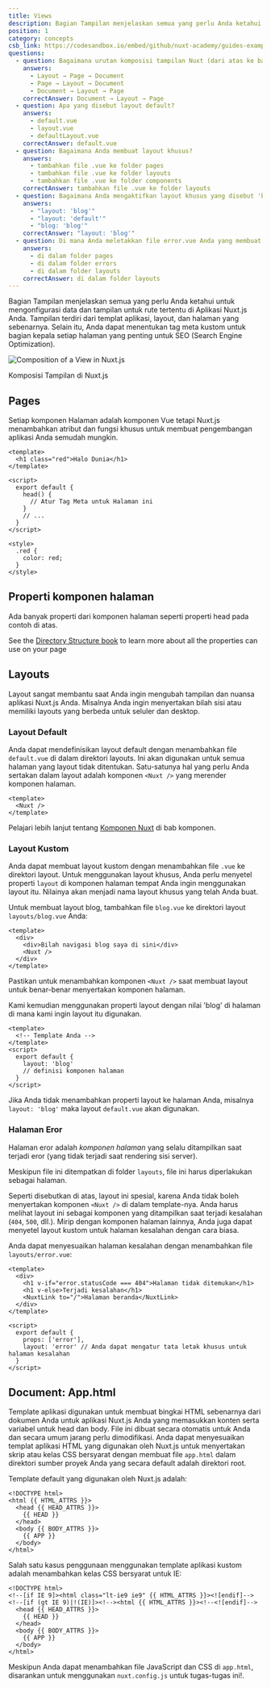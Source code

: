 ```yaml
---
title: Views
description: Bagian Tampilan menjelaskan semua yang perlu Anda ketahui untuk mengonfigurasi data dan tampilan untuk rute tertentu di Aplikasi Nuxt.js Anda. Tampilan terdiri dari templat aplikasi, layout, dan halaman yang sebenarnya.
position: 1
category: concepts
csb_link: https://codesandbox.io/embed/github/nuxt-academy/guides-examples/tree/master/02_concepts/01_views?fontsize=14&hidenavigation=1&theme=dark
questions:
  - question: Bagaimana urutan komposisi tampilan Nuxt (dari atas ke bawah)?
    answers:
      - Layout → Page → Document
      - Page → Layout → Document
      - Document → Layout → Page
    correctAnswer: Document → Layout → Page
  - question: Apa yang disebut layout default?
    answers:
      - default.vue
      - layout.vue
      - defaultLayout.vue
    correctAnswer: default.vue
  - question: Bagaimana Anda membuat layout khusus?
    answers:
      - tambahkan file .vue ke folder pages
      - tambahkan file .vue ke folder layouts
      - tambahkan file .vue ke folder components
    correctAnswer: tambahkan file .vue ke folder layouts
  - question: Bagaimana Anda mengaktifkan layout khusus yang disebut 'blog' di halaman Anda?
    answers:
      - "layout: 'blog'"
      - "layout: 'default'"
      - "blog: 'blog'"
    correctAnswer: "layout: 'blog'"
  - question: Di mana Anda meletakkan file error.vue Anda yang membuat halaman kesalahan yang disesuaikan?
    answers:
      - di dalam folder pages
      - di dalam folder errors
      - di dalam folder layouts
    correctAnswer: di dalam folder layouts
---
```


Bagian Tampilan menjelaskan semua yang perlu Anda ketahui untuk mengonfigurasi data dan tampilan untuk rute tertentu di Aplikasi Nuxt.js Anda. Tampilan terdiri dari templat aplikasi, layout, dan halaman yang sebenarnya. Selain itu, Anda dapat menentukan tag meta kustom untuk bagian kepala setiap halaman yang penting untuk SEO (Search Engine Optimization).

![Composition of a View in Nuxt.js](/docs/2.x/views.png)

Komposisi Tampilan di Nuxt.js

## Pages

Setiap komponen Halaman adalah komponen Vue tetapi Nuxt.js menambahkan atribut dan fungsi khusus untuk membuat pengembangan aplikasi Anda semudah mungkin.

```html{}[pages/index.vue]
<template>
  <h1 class="red">Halo Dunia</h1>
</template>

<script>
  export default {
    head() {
      // Atur Tag Meta untuk Halaman ini
    }
    // ...
  }
</script>

<style>
  .red {
    color: red;
  }
</style>
```

## Properti komponen halaman

Ada banyak properti dari komponen halaman seperti properti head pada contoh di atas.

<base-alert type="next">

See the [Directory Structure book](/docs/2.x/x/directory-structure/nuxt) to learn more about all the properties can use on your page

</base-alert>

## Layouts

Layout sangat membantu saat Anda ingin mengubah tampilan dan nuansa aplikasi Nuxt.js Anda. Misalnya Anda ingin menyertakan bilah sisi atau memiliki layouts yang berbeda untuk seluler dan desktop.

### Layout Default

Anda dapat mendefinisikan layout default dengan menambahkan file `default.vue` di dalam direktori layouts. Ini akan digunakan untuk semua halaman yang layout tidak ditentukan. Satu-satunya hal yang perlu Anda sertakan dalam layout adalah komponen `<Nuxt />` yang merender komponen halaman.

```html{}[layouts/default.vue]
<template>
  <Nuxt />
</template>
```

<base-alert type="next">

Pelajari lebih lanjut tentang [Komponen Nuxt](/docs/2.x/x/features/nuxt-components) di bab komponen.

</base-alert>

### Layout Kustom

Anda dapat membuat layout kustom dengan menambahkan file `.vue` ke direktori layout. Untuk menggunakan layout khusus, Anda perlu menyetel properti `layout` di komponen halaman tempat Anda ingin menggunakan layout itu. Nilainya akan menjadi nama layout khusus yang telah Anda buat.

Untuk membuat layout blog, tambahkan file `blog.vue` ke direktori layout `layouts/blog.vue` Anda:

```html{}[layouts/blog.vue]
<template>
  <div>
    <div>Bilah navigasi blog saya di sini</div>
    <Nuxt />
  </div>
</template>
```

<base-alert>

Pastikan untuk menambahkan komponen `<Nuxt />` saat membuat layout untuk benar-benar menyertakan komponen halaman.

</base-alert>

Kami kemudian menggunakan properti layout dengan nilai 'blog' di halaman di mana kami ingin layout itu digunakan.

```html{}[pages/posts.vue]
<template>
  <!-- Template Anda -->
</template>
<script>
  export default {
    layout: 'blog'
    // definisi komponen halaman
  }
</script>
```

<base-alert type="info">

Jika Anda tidak menambahkan properti layout ke halaman Anda, misalnya `layout: 'blog'` maka layout `default.vue` akan digunakan.

</base-alert>

<app-modal>
  <code-sandbox :src="csb_link"></code-sandbox>
</app-modal>

### Halaman Eror

Halaman eror adalah _komponen halaman_ yang selalu ditampilkan saat terjadi eror (yang tidak terjadi saat rendering sisi server).

<base-alert>

Meskipun file ini ditempatkan di folder `layouts`, file ini harus diperlakukan sebagai halaman.

</base-alert>

Seperti disebutkan di atas, layout ini spesial, karena Anda tidak boleh menyertakan komponen `<Nuxt />` di dalam template-nya. Anda harus melihat layout ini sebagai komponen yang ditampilkan saat terjadi kesalahan (`404`, `500`, dll.). Mirip dengan komponen halaman lainnya, Anda juga dapat menyetel layout kustom untuk halaman kesalahan dengan cara biasa.

Anda dapat menyesuaikan halaman kesalahan dengan menambahkan file `layouts/error.vue`:

```html{}[layouts/error.vue]
<template>
  <div>
    <h1 v-if="error.statusCode === 404">Halaman tidak ditemukan</h1>
    <h1 v-else>Terjadi kesalahan</h1>
    <NuxtLink to="/">Halaman beranda</NuxtLink>
  </div>
</template>

<script>
  export default {
    props: ['error'],
    layout: 'error' // Anda dapat mengatur tata letak khusus untuk halaman kesalahan
  }
</script>
```

## Document: App.html

Template aplikasi digunakan untuk membuat bingkai HTML sebenarnya dari dokumen Anda untuk aplikasi Nuxt.js Anda yang memasukkan konten serta variabel untuk head dan body. File ini dibuat secara otomatis untuk Anda dan secara umum jarang perlu dimodifikasi. Anda dapat menyesuaikan templat aplikasi HTML yang digunakan oleh Nuxt.js untuk menyertakan skrip atau kelas CSS bersyarat dengan membuat file `app.html` dalam direktori sumber proyek Anda yang secara default adalah direktori root.

Template default yang digunakan oleh Nuxt.js adalah:

```html{}[app.html]
<!DOCTYPE html>
<html {{ HTML_ATTRS }}>
  <head {{ HEAD_ATTRS }}>
    {{ HEAD }}
  </head>
  <body {{ BODY_ATTRS }}>
    {{ APP }}
  </body>
</html>
```

Salah satu kasus penggunaan menggunakan template aplikasi kustom adalah menambahkan kelas CSS bersyarat untuk IE:

```html{}[app.html]
<!DOCTYPE html>
<!--[if IE 9]><html class="lt-ie9 ie9" {{ HTML_ATTRS }}><![endif]-->
<!--[if (gt IE 9)|!(IE)]><!--><html {{ HTML_ATTRS }}><!--<![endif]-->
  <head {{ HEAD_ATTRS }}>
    {{ HEAD }}
  </head>
  <body {{ BODY_ATTRS }}>
    {{ APP }}
  </body>
</html>
```

<base-alert type="info">

Meskipun Anda dapat menambahkan file JavaScript dan CSS di `app.html`, disarankan untuk menggunakan `nuxt.config.js` untuk tugas-tugas ini!.

</base-alert>

<quiz :questions="questions"></quiz>
